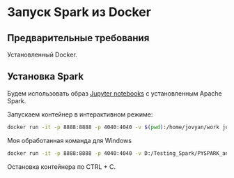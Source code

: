 # Запуск Spark из Docker

## Предварительные требования

Установленный Docker.

## Установка Spark

Будем использовать образ [Jupyter notebooks](https://jupyter-docker-stacks.readthedocs.io/en/latest/index.html) с установленным Apache Spark.

Запускаем контейнер в интерактивном режиме:

```bash
docker run -it -p 8888:8888 -p 4040:4040 -v $(pwd):/home/jovyan/work jupyter/pyspark-notebook
```

Моя обработанная команда для Windows
```bash
docker run -it -p 8888:8888 -p 4040:4040 -v D:/Testing_Spark/PYSPARK_and_SPARKSQL/getting-started-with-pyspark-ru:/home/jovyan/work jupyter/pyspark-notebook
```
Остановка контейнера по CTRL + C.
